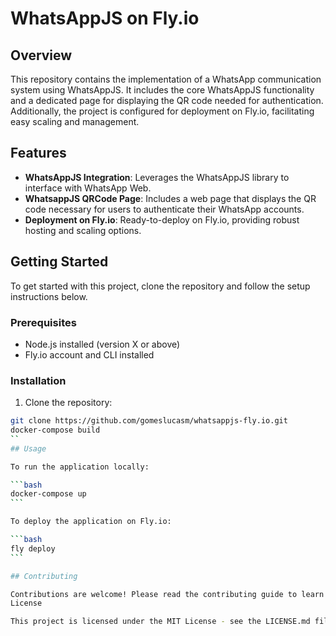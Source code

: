 # WhatsAppJS on Fly.io

## Overview

This repository contains the implementation of a WhatsApp communication system using WhatsAppJS. It includes the core WhatsAppJS functionality and a dedicated page for displaying the QR code needed for authentication. Additionally, the project is configured for deployment on Fly.io, facilitating easy scaling and management.

## Features

- **WhatsAppJS Integration**: Leverages the WhatsAppJS library to interface with WhatsApp Web.
- **WhatsappJS QRCode Page**: Includes a web page that displays the QR code necessary for users to authenticate their WhatsApp accounts.
- **Deployment on Fly.io**: Ready-to-deploy on Fly.io, providing robust hosting and scaling options.

## Getting Started

To get started with this project, clone the repository and follow the setup instructions below.

### Prerequisites

- Node.js installed (version X or above)
- Fly.io account and CLI installed

### Installation

1. Clone the repository:

````bash
git clone https://github.com/gomeslucasm/whatsappjs-fly.io.git
docker-compose build
``
## Usage

To run the application locally:

```bash
docker-compose up
```

To deploy the application on Fly.io:

```bash
fly deploy
```

## Contributing

Contributions are welcome! Please read the contributing guide to learn how you can contribute to this project.
License

This project is licensed under the MIT License - see the LICENSE.md file for details.
````
